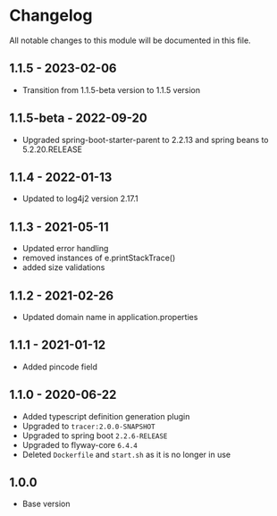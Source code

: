 

# Changelog
All notable changes to this module will be documented in this file.

## 1.1.5 - 2023-02-06
- Transition from 1.1.5-beta version to 1.1.5 version

## 1.1.5-beta - 2022-09-20
- Upgraded spring-boot-starter-parent to 2.2.13 and spring beans to 5.2.20.RELEASE

## 1.1.4 - 2022-01-13
- Updated to log4j2 version 2.17.1

## 1.1.3 - 2021-05-11

- Updated error handling
- removed instances of e.printStackTrace()
- added size validations

## 1.1.2 - 2021-02-26

- Updated domain name in application.properties

## 1.1.1 - 2021-01-12
- Added pincode field

## 1.1.0 - 2020-06-22
- Added typescript definition generation plugin
- Upgraded to `tracer:2.0.0-SNAPSHOT`
- Upgraded to spring boot `2.2.6-RELEASE`
- Upgraded to flyway-core `6.4.4`
- Deleted `Dockerfile` and `start.sh` as it is no longer in use

## 1.0.0

- Base version